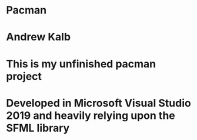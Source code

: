 # Pacman
# Andrew Kalb 
# This is my unfinished pacman project
# Developed in Microsoft Visual Studio 2019 and heavily relying upon the SFML library

